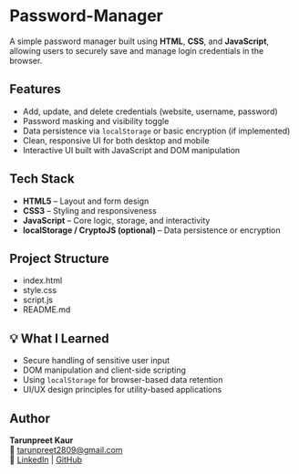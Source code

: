# Password-Manager
A simple password manager built using **HTML**, **CSS**, and **JavaScript**, allowing users to securely save and manage login credentials in the browser.

## Features

- Add, update, and delete credentials (website, username, password)
- Password masking and visibility toggle
- Data persistence via `localStorage` or basic encryption (if implemented)
- Clean, responsive UI for both desktop and mobile
- Interactive UI built with JavaScript and DOM manipulation

## Tech Stack

- **HTML5** – Layout and form design
- **CSS3** – Styling and responsiveness
- **JavaScript** – Core logic, storage, and interactivity
- **localStorage / CryptoJS (optional)** – Data persistence or encryption

## Project Structure

- index.html
- style.css
- script.js
- README.md


## 💡 What I Learned

- Secure handling of sensitive user input
- DOM manipulation and client-side scripting
- Using `localStorage` for browser-based data retention
- UI/UX design principles for utility-based applications


## Author

**Tarunpreet Kaur**  
📧 tarunpreet2809@gmail.com  
🔗 [LinkedIn](https://www.linkedin.com/in/tarunpreet--kaur/) | [GitHub](https://github.com/tarunpreetk009)


